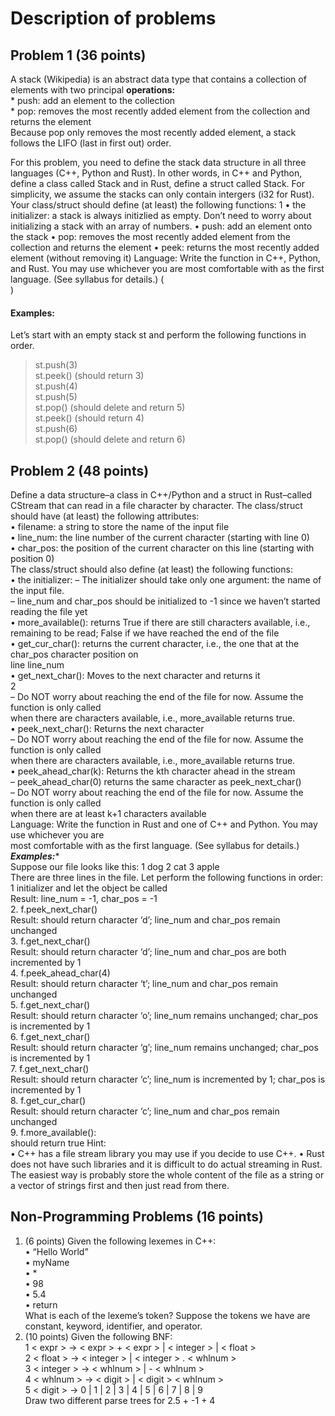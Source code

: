 
# Description of problems


## Problem 1 (36 points)
A stack (Wikipedia) is an abstract data type that contains a collection of elements with two principal
**operations:**  
    *    push: add an element to the collection    
    *    pop: removes the most recently added element from the collection and returns the element   
Because pop only removes the most recently added element, a stack follows the LIFO (last in first out)
order.  

For this problem, you need to define the stack data structure in all three languages (C++, Python and
Rust). In other words, in C++ and Python, define a class called Stack and in Rust, define a struct called
Stack. For simplicity, we assume the stacks can only contain intergers (i32 for Rust).
Your class/struct should define (at least) the following functions:
1
• the initializer: a stack is always initizlied as empty. Don’t need to worry about initializing a stack
with an array of numbers.
• push: add an element onto the stack
• pop: removes the most recently added element from the collection and returns the element
• peek: returns the most recently added element (without removing it)
Language: Write the function in C++, Python, and Rust. You may use whichever you are most
comfortable with as the first language. (See syllabus for details.) (<br>)  
#### Examples: 
Let’s start with an empty stack st and perform the following functions in order.
>  st.push(3)   
> st.peek() (should return 3)    
> st.push(4)   
>  st.push(5)   
> st.pop() (should delete and return 5)   
> st.peek() (should return 4)   
> st.push(6)    
> st.pop() (should delete and return 6)


## Problem 2 (48 points)
Define a data structure–a class in C++/Python and a struct in Rust–called CStream that can read in a file
character by character.
The class/struct should have (at least) the following attributes:   
• filename: a string to store the name of the input file    
• line_num: the line number of the current character (starting with line 0)   
• char_pos: the position of the current character on this line (starting with position 0)     
The class/struct should also define (at least) the following functions:      
• the initializer:
– The initializer should take only one argument: the name of the input file.     
– line_num and char_pos should be initialized to -1 since we haven’t started reading the file yet   
• more_available(): returns True if there are still characters available, i.e., remaining to be read; False 
if we have reached the end of the file     
• get_cur_char(): returns the current character, i.e., the one that at the char_pos character position on    
line line_num      
• get_next_char(): Moves to the next character and returns it     
2       
– Do NOT worry about reaching the end of the file for now. Assume the function is only called    
when there are characters available, i.e., more_available returns true.      
• peek_next_char(): Returns the next character     
– Do NOT worry about reaching the end of the file for now. Assume the function is only called     
when there are characters available, i.e., more_available returns true.              
• peek_ahead_char(k): Returns the kth character ahead in the stream      
– peek_ahead_char(0) returns the same character as peek_next_char()       
– Do NOT worry about reaching the end of the file for now. Assume the function is only called      
when there are at least k+1 characters available      
Language: Write the function in Rust and one of C++ and Python. You may use whichever you are     
most comfortable with as the first language. (See syllabus for details.)         
***Examples:****   
Suppose our file looks like this: 
1 dog
2 cat
3 apple     
There are three lines in the file. Let perform the following functions in order:      
1 initializer and let the object be called      
Result: line_num = -1, char_pos = -1   
2. f.peek_next_char()          
Result: should return character ‘d’; line_num and char_pos remain unchanged   
3. f.get_next_char()      
Result: should return character ‘d’; line_num and char_pos are both incremented by 1      
4. f.peek_ahead_char(4)    
Result: should return character ‘t’; line_num and char_pos remain unchanged    
5. f.get_next_char()    
Result: should return character ‘o’; line_num remains unchanged; char_pos is incremented by 1   
6. f.get_next_char()     
Result: should return character ‘g’; line_num remains unchanged; char_pos is incremented by 1    
7. f.get_next_char()    
Result: should return character ‘c’; line_num is incremented by 1; char_pos is incremented by 1     
8. f.get_cur_char()     
Result: should return character ‘c’; line_num and char_pos remain unchanged     
9. f.more_available():     
should return true
Hint:      
• C++ has a file stream library you may use if you decide to use C++.
• Rust does not have such libraries and it is difficult to do actual streaming in Rust. The easiest way
is probably store the whole content of the file as a string or a vector of strings first and then just
read from there.    
   
## Non-Programming Problems (16 points)    
1. (6 points) Given the following lexemes in C++:    
• “Hello World”    
• myName   
• *   
• 98   
• 5.4    
• return   
What is each of the lexeme’s token? Suppose the tokens we have are constant, keyword, identifier,
and operator.
2. (10 points) Given the following BNF:   
1 < expr > -> < expr > + < expr > | < integer > | < float >   
2 < float > -> < integer > | < integer > . < whlnum >   
3 < integer > -> < whlnum > | - < whlnum >   
4 < whlnum > -> < digit > | < digit > < whlnum >   
5 < digit > -> 0 | 1 | 2 | 3 | 4 | 5 | 6 | 7 | 8 | 9     
Draw two different parse trees for 2.5 + -1 + 4
